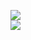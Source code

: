 [![](https://img.shields.io/badge/Made%20With-Github%20Spray-lightgrey.svg?style=for-the-badge&logo=github)](https://github.com/Annihil/github-spray#10897)  
[![](https://i.imgur.com/2DrTn0Z.gif)](https://github.com/Annihil/github-spray)